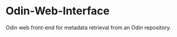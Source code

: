 Odin-Web-Interface
==================

Odin web front-end for metadata retrieval from an Odin repository.